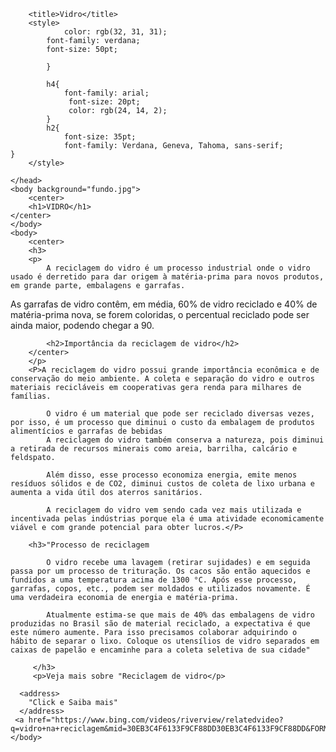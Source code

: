 <!DOCTYPE html>
<html>
    <head>
        <meta charset="UTF-8">
        
        <title>Vidro</title>
        <style>
                color: rgb(32, 31, 31);
            font-family: verdana;
            font-size: 50pt;
            
            }

            h4{
                font-family: arial;
                 font-size: 20pt;
                 color: rgb(24, 14, 2);                 
            }
            h2{
                font-size: 35pt;
                font-family: Verdana, Geneva, Tahoma, sans-serif;            }
        </style>
           
    </head>
    <body background="fundo.jpg">
        <center>
        <h1>VIDRO</h1>
    </center>
    </body>
    <body>
        <center>
        <h3>
        <p>
            A reciclagem do vidro é um processo industrial onde o vidro usado é derretido para dar origem à matéria-prima para novos produtos, em grande parte, embalagens e garrafas.

As garrafas de vidro contêm, em média, 60% de vidro reciclado e 40% de matéria-prima nova, se forem coloridas, o percentual reciclado pode ser ainda maior, podendo chegar a 90.
        </p></h3>
        <p>

            <h2>Importância da reciclagem de vidro</h2>
        </center>   
        </p>
        <P>A reciclagem do vidro possui grande importância econômica e de conservação do meio ambiente. A coleta e separação do vidro e outros materiais recicláveis em cooperativas gera renda para milhares de famílias.

            O vidro é um material que pode ser reciclado diversas vezes, por isso, é um processo que diminui o custo da embalagem de produtos alimentícios e garrafas de bebidas
            A reciclagem do vidro também conserva a natureza, pois diminui a retirada de recursos minerais como areia, barrilha, calcário e feldspato.
            
            Além disso, esse processo economiza energia, emite menos resíduos sólidos e de CO2, diminui custos de coleta de lixo urbana e aumenta a vida útil dos aterros sanitários.
            
            A reciclagem do vidro vem sendo cada vez mais utilizada e incentivada pelas indústrias porque ela é uma atividade economicamente viável e com grande potencial para obter lucros.</P>
    
        <h3>"Processo de reciclagem

            O vidro recebe uma lavagem (retirar sujidades) e em seguida passa por um processo de trituração. Os cacos são então aquecidos e fundidos a uma temperatura acima de 1300 °C. Após esse processo, garrafas, copos, etc., podem ser moldados e utilizados novamente. É uma verdadeira economia de energia e matéria-prima.
            
            Atualmente estima-se que mais de 40% das embalagens de vidro produzidas no Brasil são de material reciclado, a expectativa é que este número aumente. Para isso precisamos colaborar adquirindo o hábito de separar o lixo. Coloque os utensílios de vidro separados em caixas de papelão e encaminhe para a coleta seletiva de sua cidade"
            
         </h3>
         <p>Veja mais sobre "Reciclagem de vidro</p>
         
      <address>
        "Click e Saiba mais"
      </address>  
     <a href="https://www.bing.com/videos/riverview/relatedvideo?q=vidro+na+reciclagem&mid=30EB3C4F6133F9CF88DD30EB3C4F6133F9CF88DD&FORM=VIRE">paginas</a>
    </body>
       
</html>
